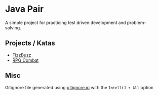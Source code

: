 # Java Pair
A simple project for practicing test driven development and problem-solving.

## Projects / Katas

- [FizzBuzz](./JavaFizzBuzz)
- [RPG Combat](./RpgCombat)

## Misc

Gitignore file generated using [gitignore.io](https://gitignore.io) with the `IntelliJ + All` option